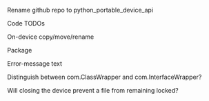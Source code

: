 Rename github repo to python_portable_device_api

Code TODOs

On-device copy/move/rename

Package

Error-message text

Distinguish between com.ClassWrapper and com.InterfaceWrapper?

Will closing the device prevent a file from remaining locked?

